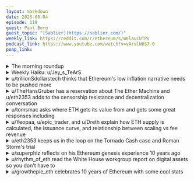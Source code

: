 ```yaml
---
layout: markdown
date: 2025-08-04
episode: 119
guest: Paul Berg
guest_topic: "[Sablier](https://sablier.com/)"
weekly_link: https://reddit.com/r/ethereum/s/W6lauCUTPV
podcast_link: https://www.youtube.com/watch?v=vArvlN6S7-0
poap_link: 
---
```



<details markdown=1>
<summary>The morning roundup</summary>
[View on Reddit →](https://reddit.com/r/ethereum/comments/1mennu9/comment/n6aqfvp/)

[u/howareyou_2_day](https://reddit.com/u/howareyou_2_day)

> Ethereum

[u/FrenktheTank](https://reddit.com/u/FrenktheTank)

> $3,683.94

[u/YankeeDoodlePeguin](https://reddit.com/u/YankeeDoodlePeguin)

> 0.032

</details>
<details markdown=1>
<summary>Weekly Haiku: u/Jey_s_TeArS</summary>
[View on Reddit →](https://reddit.com/r/ethereum/comments/1mdsq6h/comment/n68b6g3/)

*Weeks of resistance,*

*ATH in the distance,*

*Ether persistence.*

</details>
<details markdown=1>
<summary>u/trillionSdollarstech thinks that Ethereum's low inflation narrative needs to be pushed more</summary>
[View on Reddit →](https://reddit.com/r/ethereum/comments/1maduts/daily_general_discussion_july_27_2025/n5ebad1/)

I'm not sure this narrative is pushed enough to companies looking for diversification for their treasury:

The inflation of the ETH supply is 0.12% since the Merge (0.8% at most in low activity periods). Moreover, if you stake, you get a 2.8% yield (more if you subscribe to MEV).

**So, overall, in the worst case (low activity period) you profit from the equivalent of a stock buyback of 2% per year (deflation), while holding BTC costs you a dilution of 0.8% per year and will never be below 0%.**

For treasuries, there is no doubt that ETH is a superior asset to store value. –2% inflation versus +0.8%. In a rational world, the ratio should be 0.03 for BTCETH not the other way around. This must be made clear in the communications, because this important advantage can't be ignored by the many companies that are not yet convinced they need / will need ETH for its use cases.

</details>
<details markdown=1>
<summary>u/TheHansGruber has a reservation about The Ether Machine and u/eth2353 adds to the censorship resistance and decentralization conversation</summary>
[View on Reddit →](https://reddit.com/r/ethereum/comments/1mb7f6p/daily_general_discussion_july_28_2025/n5m29wr/)

[u/TheHansGruber](https://reddit.com/u/TheHansGruber):

Right at the hour mark on the bankless episode with the ether machine guys this morning, they say they want to be the validator set that produces/sells blocks that don't contain any TX to unknown entities or validators. Earlier in the ep they said they want to acquire up to 10% of the network. It may have been 10% of eth supply, but they'll be staking most of it. So they want to acquire a ton of eth (but specifically not enough to "harm the network")... Yet also want to  gatekeep entire blocks worth of TX's specifically to sell to institutions? This *is* censorship, no? And does that not harm the credible neutrality of the network and thus some of the value prop of eth thay they are otherwise so beautifully promoting? I loved the "I'd rather have an iPhone than a landline" quip.

Does this deserve any pushback, should we accept that this is the nature of the institutions arriving with trillions of quatloos, or is there some third option?

---

[View on Reddit →](https://reddit.com/r/ethereum/comments/1mb7f6p/daily_general_discussion_july_28_2025/n5mi4it/)

[u/eth2353](https://reddit.com/u/eth2353):

I plan to listen to the episode later today, quite curious about their plans!

"Block selling" is how 90+% of the blocks are already being produced _today_. The Ether Machine guys may plan to take it a step further with something like preconfs to get a bit more yield (and they're far from the only ones who will do that). In terms of censorship, as long as we have something like FOCIL we can always rely on transactions getting included, though to be fair FOCIL is not designed for a world where 90% of transactions is being censored so we'll have to see how it turns out. I don't think they'd have a reason to censor your regular transactions as long as your pay a fair market price for it being included.

I'm more worried about the centralization of the validator set (have been for quite some time, see my comment history). These guys will likely run a ton of validators. We should push for them _not to outsource_ this work to an existing huge staking service provider like Coinbase/Kiln/Figment/... It would be much better if they:

a) ran the validators themselves in a responsible way (multi-client setup - Vero/Vouch/DVT)

b) used something like Rocket Pool

c) used the smallest staking service provider possible (This one's harder than it looks – you want the provider to be small but at the same time, reputable)

We want to distribute the stake as evenly as we can. We can, as a community, let them know

Edit: I listened to it. Quite interesting, I didn't realize some of the people from The Ether Machine have been in the game that long (pre-Ethereum genesis). They seem to realize it wouldn't be a good idea for them to acquire _too much_ ETH as that would hurt Ethereum in the long term. With their personal experience in the whole ETH ecosystem (not just staking) I think this will be a very interesting company to follow. They'll likely be among the first ones to deploy serious institutional capital into DeFi.

</details>
<details markdown=1>
<summary>u/tomsmac asks where ETH gets its value from and gets some great responses including</summary>
[View on Reddit →](https://reddit.com/r/ethereum/comments/1mb7f6p/daily_general_discussion_july_28_2025/n5l013q/)

I’m having difficulty understanding where ETH gets its value. Does it generate fees with each transaction? I understand that ETH is used in over 50% of stablecoins but what makes it valuable? Is it just it’s scarcity?

Thanks.

</details>
<details markdown=1>
<summary>u/Yeopaa, u/epic_trader, and u/Dreth explain how ETH supply is calculated, the issuance curve, and relationship between scaling vs fee revenue</summary>
[View on Reddit →](https://reddit.com/r/ethereum/comments/1mb7f6p/daily_general_discussion_july_28_2025/n5l2v4c/)

[u/Yeopaa](https://reddit.com/u/Yeopaa):

Eth doesn't have a fixed supply cap like bitcoin. It’s a key distinction and a common point of confusion. Yes. Eths supply *can* increase  but here’s the nuance:

Before (Proof of Work) - eth had no supply cap and inflation was relatively high. New eth was issued to miners as block rewards.

Now (Proof of Stake + EIP-1559) - eth still has no hard cap, but new eth is only issued to validators (stakers). A portion of every transaction fee is burned (via EIP-1559)

It means eths supply is dynamic. When the network is busy, a lot of eth is burned - supply can shrink. When it’s quiet, issuance > burn - supply grows slowly.

We have a site we like around here to monitor the supply cap and burn rate etc.

<https://ultrasound.money/>

---

[View on Reddit →](https://reddit.com/r/ethereum/comments/1mb7f6p/daily_general_discussion_july_28_2025/n5l37yc/)

[u/epic_trader](https://reddit.com/u/epic_trader):

The devs don't have a button they can click to create more ETH. 

Ethereum has a predefined issuance curve which pays out ETH to validators for securing the network. Right now total supply grows around .9% per year. The theoretical max yearly supply growth is 1.5% per year, but that would require every single ETH to be staking, so realistically it'll probably never get much above 1%.

---

[View on Reddit →](https://reddit.com/r/ethereum/comments/1mb7f6p/daily_general_discussion_july_28_2025/n5la2zw/)

[u/Dreth](https://reddit.com/u/Dreth):

One thing you'll see some people say in other communities and around the media to bash ETH is that the blockchain generates little revenue. However, when you consider the context in which this 'lack of revenue' occurs, it becomes largely irrelevant.

At some point Ethereum was the highest revenue chain of all, by FAR, however, this was a result of there being a lot of demand for blockspace, but just not enough supply. Hence why there was constant criticism of its high fees. Now, given the upgrades introduced to the blockchain in the past 2 years (2024 and 2025), plus the existence of L2s, Ethereum has become a lot more scalable and therefore with the growing demand for blockspace, it can now accomodate a lot more transactions.

This has resulted in a sharp drop in 'chain revenue', meaning there's a lot less fees being collected. However, we must note that had these upgrades not come, even if revenue was 'higher', the chain would be prohibitively expensive to use.

So while all the comments replying to you are extremely well explained, I also think this detail is very important to point out, given that social media and crypto media sites (which all offer contradicting views) will try to bash whatever 'negative quality' ethereum has. First it's that transactions are too expensive (but no one mentioned how high chain revenue was a 'good thing'), now chain revenue is too low (but no one mentions how transaction fees are now very low and getting cheaper).

So while some of the value that drives price appreciation in ETH are related to the use of the blockchain and the fact that ETH is required to transact on Ethereum and its L2s, this is not as relevant or important as institutional and retail demand to accumulate the asset. All likely in anticipation to a wave of new developments coming along with more clear, open and well outlined regulation in the US, where most crypto companies and the capital that funds them still reside in (as with most industries).

With this new regulatory clarity, Ethereum is poised to become the most resilient, solid, secure, neutral, decentralised and uncensorable blockchain in the market. It is now in a unique position to capture enormous amounts of value from the financial sector, which now has green light to start building and deploying innovative products aimed at both institutions, retail investors and likely the average joe all over the world.

</details>
<details markdown=1>
<summary>u/eth2353 keeps us in the loop on the Tornado Cash case and Roman Storm's trial</summary>
[View on Reddit →](https://reddit.com/r/ethereum/comments/1mc2ngv/daily_general_discussion_july_29_2025/n5rcnwz/)

Reporting back on Roman Storm's trial (Tornado Cash developer) after the second week. We are in the third week of the trial which is now expected to wrap up this week. The prosecution has finished making its case and it is now the defense's turn. We'll then have closing statements from both sides, followed by a verdict. (There's still ongoing debate on the exact instructions the jury should receive)

If you want to read detailed summaries of what happened every day, read them [here on The Rage](https://www.therage.co/tag/tornado-cash/), it's quite interesting to read through. I'll share the tidbits that were most interesting to me.

___

**Prosecution case**

> The prosecution attempted to paint a picture of Roman Storm as having deliberately built Tornado Cash to serve criminals. [...] To obtain a conviction, the Government has to prove mens rea: that Storm was of a guilty mind while developing Tornado Cash.

Last Wednesday, we had an interesting witness presented by the prosecution - Shakeed Ahmed. This is a convicted criminal who is serving a 36 month sentence and is hoping for a reduction of said sentence in exchange for his testimony (!). (_How is this not incentivizing false testimony?_)

> Ahmed testified that he used Tornado Cash to anonymize funds for a fee that he used to execute a price-manipulation attack against Crema – but that he did not use the service at all in laundering the roughly $15 million in proceeds from those crimes, or use Tornado Cash in any way in the Nirvana exploit.

So a bit of good, a bit of bad. You might be asking yourself – why even bring this witness if they barely used Tornado Cash? It was to help "establish venue":

> [Ahmed] used Tornado Cash from his Manhattan apartment, providing another bit of standing for holding the trial in the SDNY.

On the same day, blockchain analyst Philip Werlau of Anchain AI also testified. His main role for the prosecution was to describe various ways how Tornado Cash could have stopped hackers from using it for crime. He admitted the original smart contracts couldn't have been altered, but also proposed this kind of solution:

> Tornado Cash would use an account-based login system for the front-end, which would collect identifying information in an off-chain database in exchange for whitelisting a wallet for participation in mixing. Then, both deposit and withdrawal addresses for the mixing itself “would be maintained privately off the blockchain.”

Right, as if anyone would use that kind of system for privacy...

> The defense went on to grill Werlau over industry practices, asking whether he had used services like Signal or Metamask, and whether either required any personally identifiable information to sign up, which Werlau stated to not recall.

One last _insane_ thing that happened is [this exchange](https://xcancel.com/innercitypress/status/1948745680110891420) between AUSA Rehn and the judge (which was sealed afterwards):

> AUSA Rehn: We've spoken with Tom Schmidt's lawyer John Bostick
> Judge: Are you looking at possibly prosecuting everyone at DragonFly?
> AUSA Rehn: Not everyone, but Schmidt and [?...?]

Tom Schmidt is an executive at Dragonfly, one of the investors in Tornado Cash. The DOJ is never allowed to speculate on prosecuting a third party in open court in front of the media - that directly violates DOJ policy which states:

> in the absence of some significant justification, it is not appropriate to identify (either by name or unnecessarily specific description), or cause a defendant to identify, a party unless that party has been publicly charged with the misconduct at issue.

Guess what – AUSA Rehn backtracked hard on that exchange yesterday:

> Rehn: Following that conference, there has been inaccurate and misleading public reporting on the government's position concerning Dragonfly and certain of its executives. The government wants the record to be clear that it has not identified Dragonfly or any of its directors, officers, employees, or controlling investors as targets of its investigation.

___

**Defense case**

We have a bit of what appears to be witness intimidation by the government:

> On Friday, the defense stated that one of the Chainalysis witnesses now plans on pleading the Fifth – meaning that the witness may refuse to testify to avoid self-incrimination. According to the defense, this decision was made after a phone call between Chainalysis and the Government. The defense has asked the court to inquire on the details of what was said, stating that it was "deeply concerned," as the witnesses potential decision came "out of the blue." Chainalysis counsel, Mr. DeFillippis, did not disclose to the defense what was discussed on the call after multiple inquiries, the defense alleges.

Preston van Loon (ETH core dev working at Offchain Labs (Prysm)) took the stand as a witness, providing some evidence that Tornado Cash did indeed have people using it for legitimate reasons:

> Van Loon said he used the privacy protocol to limit the amount of publicly available financial information about him, because malicious actors could target him based on the on-chain assets he has access to. 

The story of the IRS Agent that used some kind of LIFO method to trace funds may continue:

> The defense may additionally call an already disclosed witness to rebut tracing done by IRS Special Agent George of the Government's first witness' funds Hanfeng "Katie" Lin, which, quite frankly, appears to have been an absolute dumpsterfire.

___

The good:

- The defense has imo poked some holes in the prosecution's case, and at least to me, some of their expert witness' competence on a technical level. The Rage reports: "[Both defense attorneys] have consistently delivered incisive cross-examinations so far."
- The defense is now free to make its case, I'm hopeful they can present some good evidence and poke further holes in the government's case.


The bad:

- The fact the team actually profited from Tornado Cash (through its governance token) makes things look worse.
- Multiple people have reported the jury looks bored. These are normal people, with no good graps of the tech behind Tornado Cash who have been listening to highly technical mumbo-jumbo for two weeks – no wonder they're bored,.

___

If you are in a position to support reporting on this case, I would again ask you to support [The Rage](https://www.therage.co/) who have honestly been the best source of information on this trial. They are an independent publication, some of the quotes above are from their articles and they post on Twitter about the case multiple times every day. I am not affiliated with them in any way.

---

[View on Reddit →](https://reddit.com/r/ethereum/comments/1mcxrvj/daily_general_discussion_july_30_2025/n5xi1pl/)

Quick update on Roman Storm's trial.

The defense expects to wrap up making their case later today. Roman decided not to testify himself.

Both sides will present their closing arguments, after which the jury will render a verdict. All of this could happen today already.

In [yesterday's post](https://reddit.com/r/ethereum/s/Po89aPhWCp) I mentioned the violation of DOJ policy by the prosecutor, the transcript of which has been sealed by the judge. Inner City Press reporter Matthew Lee has now [requested the transcript to be unsealed](https://www.documentcloud.org/documents/26035110-stormunsealasfiledicp/) and for the judge to provide a basis for sealing (sealing must be justified). This is probably not going to affect Roman's case in any way though.

One more interesting thing that came up on crypto Twitter yesterday is the fact that _every single Ethereum validator_ has a sort of link to Tornado Cash. How come? The beacon deposit contract (used to deposit funds to Ethereum validators) was deployed by an address funded from Tornado Cash!

Fingers crossed, hoping for the best.

</details>
<details markdown=1>
<summary>u/superphiz reflects on his Ethereum genesis experience 10 years ago</summary>
[View on Reddit →](https://reddit.com/r/ethereum/comments/1mcxrvj/daily_general_discussion_july_30_2025/n60crpp/)

Ten years ago today I was anxiously waiting for the genesis hash to arrive, the moment it arrived I scrambled to load it into my miners in hopes of being one of the first mainnet block miners. I don't remember much, but I did a screen recording that I stashed somewhere. I got the hash in and generated the first DAG and began feverishly mining with my three cards. I wasn't early, but about four hours I hit my first mainnet block. It was thrilling. So much time and patience, so much hacking with AlethZero and lost private keys.. but finally .. it arrived. Such an awesome and exciting experience. I'll never forget the thrill of that day.

</details>
<details markdown=1>
<summary>u/rhythm_of_eth read the White House workgroup report on digital assets so you don't have to</summary>
[View on Reddit →](https://reddit.com/r/ethereum/comments/1mcxrvj/daily_general_discussion_july_30_2025/n62g0ks/)

Finished reading the Digital Assets Report by Whitehouse Workgroup. Each section has key recommendations that I'd say serve as a window to the future we can expect... I'm not sure this is the report that Trump requested within 180 days on that Executive Order he signed but the timing seems right.

Here's a rough point by point of the recommendations

- Legal right to self-custody assets & do peer-to-peer transactions.
- Software devs without full control won't be considered money transmitters.
- CFTC gets power over spot markets for non-security digital assets.
- Clearer rules for DeFi and crypto exchanges.
- Banks get clearer rules for engaging with digital assets.
- Push dollar-backed stablecoins globally.
- Ban the U.S. from creating a CBDC.
- Better info sharing to fight illicit finance, somehow avoiding overreach?
- IRS to update guidance on staking, wrapping, wash sales, etc.
- Push to treat digital assets as a new asset class.

I'd like to see this spawn from the Clarity Act and others, I'd expect it to develop in the next 2-3 years... Things go slow in DC, so I would not get hopes too high, beyond a clear understanding that there're now tailwinds, and at least an intention to thoughtfully regulate.

</details>
<details markdown=1>
<summary>u/growthepie_eth celebrates 10 years of Ethereum with some cool stats</summary>
[View on Reddit →](https://reddit.com/r/ethereum/comments/1mcxrvj/daily_general_discussion_july_30_2025/n5z99zb/)

Happy Birthday Ethereum - 10 years of data:  
- Over 2.9 Billion Transactions  
- Over 200 Million Addresses  
- Over $20 Billion in Revenue (Let's break this one down)

Top Applications by gas fees:  
- $3B Uniswap  
- $1.3B Opensea  
- $1B Tether  
- $350M USDC  
- $340M Metamask (swap/bridge)

Top Layer 2s by rent paid to the L1  
- $95M Arbitrum One  
- $67M OP Mainnet  
- $55M ZKsync Era  
- $30M Linea  
- $27M Scroll

</details>
